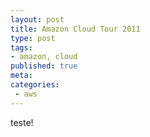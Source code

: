 ```yaml
---
layout: post
title: Amazon Cloud Tour 2011
type: post
tags:
- amazon, cloud
published: true
meta:
categories:
 - aws
---
```

teste!